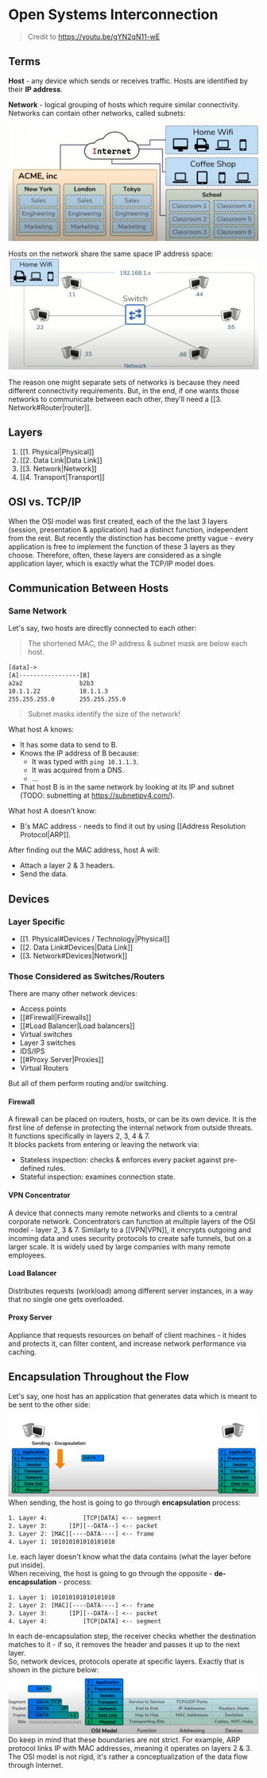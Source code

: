 # Open Systems Interconnection

> Credit to https://youtu.be/gYN2qN11-wE

## Terms

**Host** - any device which sends or receives traffic. Hosts are identified by their **IP address**.

**Network** - logical grouping of hosts which require similar connectivity. Networks can contain other networks, called subnets:
![networks and subnets](/assets/2025-08-15-19-14-36.png)

Hosts on the network share the same space IP address space:
![network example](/assets/2025-08-15-19-46-10.png)

The reason one might separate sets of networks is because they need different connectivity requirements. But, in the end, if one wants those networks to communicate between each other, they'll need a [[3. Network#Router|router]].

## Layers

1. [[1. Physical|Physical]]
2. [[2. Data Link|Data Link]]
3. [[3. Network|Network]]
4. [[4. Transport|Transport]]

## OSI vs. TCP/IP

When the OSI model was first created, each of the the last 3 layers (session, presentation & application) had a distinct function, independent from the rest. But recently the distinction has become pretty vague - every application is free to implement the function of these 3 layers as they choose. Therefore, often, these layers are considered as a single application layer, which is exactly what the TCP/IP model does.

## Communication Between Hosts

### Same Network

Let's say, two hosts are directly connected to each other:
> The shortened MAC, the IP address & subnet mask are below each host.
```
[data]->
[A]-----------------[B]
a2a2                b2b3
10.1.1.22           10.1.1.3
255.255.255.0       255.255.255.0
```
> Subnet masks identify the size of the network!

What host A knows:
- It has some data to send to B.
- Knows the IP address of B because:
	- It was typed with `ping 10.1.1.3`.
	- It was acquired from a DNS.
	- ...
- That host B is in the same network by looking at its IP and subnet (TODO: subnetting at https://subnetipv4.com/).

What host A doesn't know:
- B's MAC address - needs to find it out by using [[Address Resolution Protocol|ARP]].

After finding out the MAC address, host A will:
- Attach a layer 2 & 3 headers.
- Send the data.

## Devices

### Layer Specific

- [[1. Physical#Devices / Technology|Physical]]
- [[2. Data Link#Devices|Data Link]]
- [[3. Network#Devices|Network]]

### Those Considered as Switches/Routers

There are many other network devices:
- Access points
- [[#Firewall|Firewalls]]
- [[#Load Balancer|Load balancers]]
- Virtual switches
- Layer 3 switches
- IDS/IPS
- [[#Proxy Server|Proxies]]
- Virtual Routers

But all of them perform routing and/or switching.

#### Firewall

A firewall can be placed on routers, hosts, or can be its own device. It is the first line of defense in protecting the internal network from outside threats. It functions specifically in layers 2, 3, 4 & 7.  
It blocks packets from entering or leaving the network via:
- Stateless inspection: checks & enforces every packet against pre-defined rules.
- Stateful inspection: examines connection state.

#### VPN Concentrator

A device that connects many remote networks and clients to a central corporate network. Concentrators can function at multiple layers of the OSI model - layer 2, 3 & 7. Similarly to a [[VPN|VPN]], it encrypts outgoing and incoming data and uses security protocols to create safe tunnels, but on a larger scale. It is widely used by large companies with many remote employees.

#### Load Balancer

Distributes requests (workload) among different server instances, in a way that no single one gets overloaded.

#### Proxy Server

Appliance that requests resources on behalf of client machines - it hides and protects it, can filter content, and increase network performance via caching.

## Encapsulation Throughout the Flow

Let's say, one host has an application that generates data which is meant to be sent to the other side:
![initial osi encapsulation](/assets/2025-08-15-22-51-57.png)
When sending, the host is going to go through **encapsulation** process:
```
1. Layer 4:          [TCP|DATA] <-- segment
2. Layer 3:      [IP][--DATA--] <-- packet
3. Layer 2: [MAC][----DATA----] <-- frame
4. Layer 1: 101010101010101010
```
I.e. each layer doesn't know what the data contains (what the layer before put inside).  
When receiving, the host is going to go through the opposite - **de-encapsulation** - process:
```
1. Layer 1: 101010101010101010
2. Layer 2: [MAC][----DATA----] <-- frame
3. Layer 3:      [IP][--DATA--] <-- packet
4. Layer 4:          [TCP|DATA] <-- segment
```
In each de-encapsulation step, the receiver checks whether the destination matches to it - if so, it removes the header and passes it up to the next layer.  
So, network devices, protocols operate at specific layers. Exactly that is shown in the picture below:  
![osi encapsulation](/assets/2025-08-15-23-14-30.png)  
Do keep in mind that these boundaries are not strict. For example, ARP protocol links IP with MAC addresses, meaning it operates on layers 2 & 3.  
The OSI model is not rigid, it's rather a conceptualization of the data flow through Internet.
